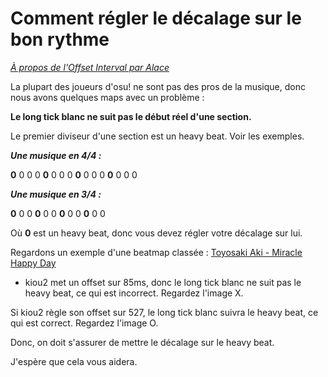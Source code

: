 # Comment régler le décalage sur le bon rythme

*[À propos de l'Offset Interval par Alace](https://osu.ppy.sh/community/forums/topics/20998)*

La plupart des joueurs d'osu! ne sont pas des pros de la musique, donc nous avons quelques maps avec un problème :

**Le long tick blanc ne suit pas le début réel d'une section.**

Le premier diviseur d'une section est un heavy beat. Voir les exemples.

***Une musique en 4/4 :***

**0** 0 0 0 **0** 0 0 0 **0** 0 0 0 **0** 0 0 0

***Une musique en 3/4 :***

**0** 0 0 **0** 0 0 **0** 0 0 **0** 0 0

Où **0** est un heavy beat, donc vous devez régler votre décalage sur lui.

Regardons un exemple d'une beatmap classée : [Toyosaki Aki - Miracle Happy Day](https://osu.ppy.sh/beatmapsets/11023)

- kiou2 met un offset sur 85ms, donc le long tick blanc ne suit pas le heavy beat, ce qui est incorrect. Regardez l'image X.

Si kiou2 règle son offset sur 527, le long tick blanc suivra le heavy beat, ce qui est correct. Regardez l'image O.

Donc, on doit s'assurer de mettre le décalage sur le heavy beat.

J'espère que cela vous aidera.
